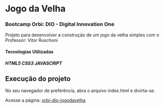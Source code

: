 # Jogo da Velha
### Bootcamp Orbi: DIO - Digital Innovation One
</p>Projeto para desenvolver a construção de um jogo da velha simples com o Professor: Vitor Ruschoni</p>


#### Tecnologias Utilizadas

##### HTML5 CSS3 JAVASCRIPT

## Execução do projeto

<p>No seu navegador de preferência, abra o arquivo index.html e divirta-se.</p>

Acesse a página: [orbi-dio-jogodavelha](https://jnrnovaes.github.io/orbi-dio-jogodavelha/)
